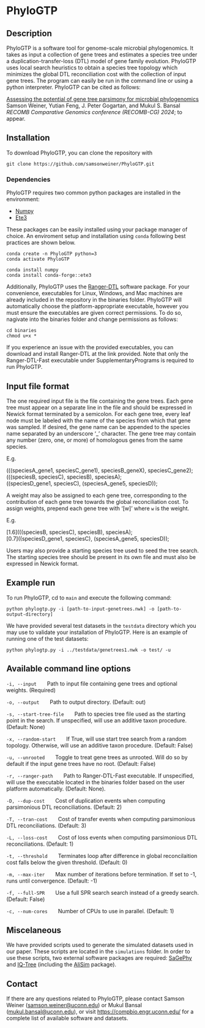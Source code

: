 # PhyloGTP

## **Description**
PhyloGTP is a software tool for genome-scale microbial phylogenomics. It takes as input a collection of gene trees and estimates a species tree under a duplication-transfer-loss (DTL) model of gene family evolution. PhyloGTP uses local search heuristics to obtain a species tree topology which minimizes the global DTL reconciliation cost with the collection of input gene trees. The program can easily be run in the command line or using a python interpreter. PhyloGTP can be cited as follows:

<a href="https://compbio-engr.media.uconn.edu/wp-content/uploads/sites/2447/2024/03/MicrobialPhylogenomics_PhyloGTP_RECOMBCG_2024.pdf">Assessing the potential of gene tree parsimony for microbial phylogenomics</a><br>
Samson Weiner, Yutian Feng, J. Peter Gogartan, and Mukul S. Bansal<br>
<i>RECOMB Comparative Genomics conference (RECOMB-CG) 2024</i>; to appear.

## Installation
To download PhyloGTP, you can clone the repository with
```
git clone https://github.com/samsonweiner/PhyloGTP.git
```

### Dependencies
PhyloGTP requires two common python packages are installed in the environment:
* [Numpy](https://numpy.org/)
* [Ete3](http://etetoolkit.org/)

These packages can be easily installed using your package manager of choice. An enviroment setup and installation using `conda` following best practices are shown below.
```
conda create -n PhyloGTP python=3
conda activate PhyloGTP

conda install numpy
conda install conda-forge::ete3
```

Additionally, PhyloGTP uses the [Ranger-DTL](https://compbio.engr.uconn.edu/software/ranger-dtl/) software package. For your convenience, executables for Linux, Windows, and Mac machines are already included in the repository in the binaries folder. PhyloGTP will automatically choose the platform-appropriate executable, however you must ensure the executables are given correct permissions. To do so, nagivate into the binaries folder and change permissions as follows:
```
cd binaries
chmod u+x *
```

If you experience an issue with the provided executables, you can download and install Ranger-DTL at the link provided. Note that only the Ranger-DTL-Fast executable under SupplementaryPrograms is required to run PhyloGTP.

## Input file format
The one required input file is the file containing the gene trees. Each gene tree must appear on a separate line in the file and should be expressed in Newick format terminated by a semicolon. For each gene tree, every leaf node must be labeled with the name of the species from which that gene was sampled. If desired, the gene name can be appended to the species name separated by an underscore ‘_’ character. The gene tree may contain any number (zero, one, or more) of homologous genes from the same species.

E.g.

(((speciesA_gene1, speciesC_gene1), speciesB_geneX), speciesC_gene2); <br>
(((speciesB, speciesC), speciesB), speciesA); <br>
((speciesD_gene1, speciesC), (speciesA_gene5, speciesD)); <br>

A weight may also be assigned to each gene tree, corresponding to the contribution of each gene tree towards the global reconciliation cost. To assign weights, prepend each gene tree with ‘[w]’ where `w` is the weight.

E.g.

[1.6](((speciesB, speciesC), speciesB), speciesA); <br>
[0.7]((speciesD_gene1, speciesC), (speciesA_gene5, speciesD)); <br>

Users may also provide a starting species tree used to seed the tree search. The starting species tree should be present in its own file and must also be expressed in Newick format.


## Example run
To run PhyloGTP, cd to `main` and execute the following command:
```
python phylogtp.py -i [path-to-input-genetrees.nwk] -o [path-to-output-directory]
```

We have provided several test datasets in the `testdata` directory which you may use to validate your installation of PhyloGTP. Here is an example of running one of the test datasets:
```
python phylogtp.py -i ../testdata/genetrees1.nwk -o test/ -u
```

## Available command line options
`-i, --input` &nbsp;&nbsp;&nbsp;&nbsp;&nbsp; Path to input file containing gene trees and optional weights. (Required)

`-o, --output` &nbsp;&nbsp;&nbsp;&nbsp;&nbsp; Path to output directory. (Default: out) 

`-s, --start-tree-file` &nbsp;&nbsp;&nbsp;&nbsp;&nbsp; Path to species tree file used as the starting point in the search. If unspecified, will use an additive taxon procedure. (Default: None)

`-x, --random-start` &nbsp;&nbsp;&nbsp;&nbsp;&nbsp; If True, will use start tree search from a random topology. Otherwise, will use an additive taxon procedure. (Default: False)

`-u, --unrooted` &nbsp;&nbsp;&nbsp;&nbsp;&nbsp; Toggle to treat gene trees as unrooted. Will do so by default if the input gene trees have no root. (Default: False) 

`-r, --ranger-path` &nbsp;&nbsp;&nbsp;&nbsp;&nbsp; Path to Ranger-DTL-Fast executable. If unspecified, will use the executable located in the binaries folder based on the user platform automatically. (Default: None). 

`-D, --dup-cost` &nbsp;&nbsp;&nbsp;&nbsp;&nbsp; Cost of duplication events when computing parsimonious DTL reconciliations. (Default: 2) 

`-T, --tran-cost` &nbsp;&nbsp;&nbsp;&nbsp;&nbsp; Cost of transfer events when computing parsimonious DTL reconciliations. (Default: 3) 

`-L, --loss-cost` &nbsp;&nbsp;&nbsp;&nbsp;&nbsp; Cost of loss events when computing parsimonious DTL reconciliations. (Default: 1) 

`-t, --threshold` &nbsp;&nbsp;&nbsp;&nbsp;&nbsp; Terminates loop after difference in global reconcilaition cost falls below the given threshold. (Default: 0) 

`-m, --max-iter` &nbsp;&nbsp;&nbsp;&nbsp;&nbsp; Max number of iterations before termination. If set to -1, runs until convergence. (Default: -1) 

`-f, --full-SPR` &nbsp;&nbsp;&nbsp;&nbsp;&nbsp; Use a full SPR search search instead of a greedy search. (Default: False)

`-c, --num-cores` &nbsp;&nbsp;&nbsp;&nbsp;&nbsp; Number of CPUs to use in parallel. (Default: 1)

## Miscelaneous
We have provided scripts used to generate the simulated datasets used in our paper. These scripts are located in the `simulations` folder. In order to use these scripts, two external software packages are required: [SaGePhy](https://compbio.engr.uconn.edu/software/sagephy/) and [IQ-Tree](http://www.iqtree.org/) (including the [AliSim](http://www.iqtree.org/doc/AliSim) package).


## Contact
If there are any questions related to PhyloGTP, please contact Samson Weiner (<samson.weiner@uconn.edu>) or Mukul Bansal (<mukul.bansal@uconn.edu>), or visit <https://compbio.engr.uconn.edu/> for a complete list of available software and datasets.
